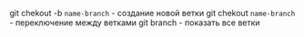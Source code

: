 git chekout -b `name-branch` - создание новой ветки
git chekout `name-branch` - переключение между ветками
git branch - показать все ветки
